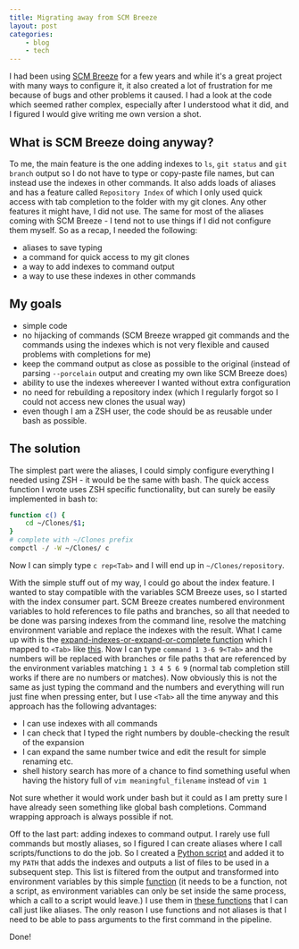 ```yaml
---
title: Migrating away from SCM Breeze
layout: post
categories:
    - blog
    - tech
---
```


I had been using [SCM Breeze](https://github.com/scmbreeze/scm_breeze) for a
few years and while it's a great project with many ways to configure it, it
also created a lot of frustration for me because of bugs and other problems it
caused. I had a look at the code which seemed rather complex, especially after
I understood what it did, and I figured I would give writing me own version a
shot.

## What is SCM Breeze doing anyway?

To me, the main feature is the one adding indexes to `ls`, `git status` and
`git branch` output so I do not have to type or copy-paste file names, but can
instead use the indexes in other commands. It also adds loads of aliases and
has a feature called `Repository Index` of which I only used quick access with
tab completion to the folder with my git clones. Any other features it might
have, I did not use. The same for most of the aliases coming with SCM Breeze -
I tend not to use things if I did not configure them myself.  So as a recap, I
needed the following:

 - aliases to save typing
 - a command for quick access to my git clones
 - a way to add indexes to command output
 - a way to use these indexes in other commands

## My goals

 - simple code
 - no hijacking of commands (SCM Breeze wrapped git commands and the commands
   using the indexes which is not very flexible and caused problems with
   completions for me)
 - keep the command output as close as possible to the original (instead of
   parsing `--porcelain` output and creating my own like SCM Breeze does)
 - ability to use the indexes whereever I wanted without extra configuration
 - no need for rebuilding a repository index (which I regularly forgot so I
   could not access new clones the usual way)
 - even though I am a ZSH user, the code should be as reusable under bash as
   possible.

## The solution

The simplest part were the aliases, I could simply configure everything I
needed using ZSH - it would be the same with bash. The quick access function I
wrote uses ZSH specific functionality, but can surely be easily implemented in
bash to:

```bash
function c() {
    cd ~/Clones/$1;
}
# complete with ~/Clones prefix
compctl -/ -W ~/Clones/ c

```
Now I can simply type `c rep<Tab>` and I will end up in `~/Clones/repository`.

With the simple stuff out of my way, I could go about the index feature. I
wanted to stay compatible with the variables SCM Breeze uses, so I started with
the index consumer part. SCM Breeze creates numbered environment variables to
hold references to file paths and branches, so all that needed to be done was
parsing indexes from the command line, resolve the matching environment
variable and replace the indexes with the result. What I came up with is the
[expand-indexes-or-expand-or-complete function][1] which I mapped to `<Tab>`
like [this][2]. Now I can type `command 1 3-6 9<Tab>` and the numbers will be
replaced with branches or file paths that are referenced by the environment
variables matching `1 3 4 5 6 9` (normal tab completion still works if there
are no numbers or matches). Now obviously this is not the same as just typing
the command and the numbers and everything will run just fine when pressing
enter, but I use `<Tab>` all the time anyway and this approach has the
following advantages:

 - I can use indexes with all commands
 - I can check that I typed the right numbers by double-checking the result of
   the expansion
 - I can expand the same number twice and edit the result for simple renaming
   etc.
 - shell history search has more of a chance to find something useful when
   having the history full of `vim meaningful_filename` instead of `vim 1`

Not sure whether it would work under bash but it could as I am pretty sure I
have already seen something like global bash completions. Command wrapping
approach is always possible if not.

Off to the last part: adding indexes to command output. I rarely use full
commands but mostly aliases, so I figured I can create aliases where I call
scripts/functions to do the job. So I created a [Python script][3] and added it
to my `PATH` that adds the indexes and outputs a list of files to be used in a
subsequent step. This list is filtered from the output and transformed into
environment variables by this simple [function][4] (it needs to be a function,
not a script, as environment variables can only be set inside the same process,
which a call to a script would leave.) I use them in [these functions][5] that
I can call just like aliases. The only reason I use functions and not aliases
is that I need to be able to pass arguments to the first command in the
pipeline.

Done!

[1]: https://github.com/sblask/dotfiles/blob/774d79c7595777725a864ce55cf6bacd41c37a77/zshrc.d.dotfile/index.zsh#L52
[2]: https://github.com/sblask/dotfiles/blob/774d79c7595777725a864ce55cf6bacd41c37a77/zshrc.d.dotfile/keybindings.zsh#L55
[3]: https://github.com/sblask/dotfiles/blob/774d79c7595777725a864ce55cf6bacd41c37a77/.bin/add-index.symlink
[4]: https://github.com/sblask/dotfiles/blob/774d79c7595777725a864ce55cf6bacd41c37a77/zshrc.d.dotfile/index.zsh#L1
[5]: https://github.com/sblask/dotfiles/blob/774d79c7595777725a864ce55cf6bacd41c37a77/zshrc.d.dotfile/index.zsh#L77
